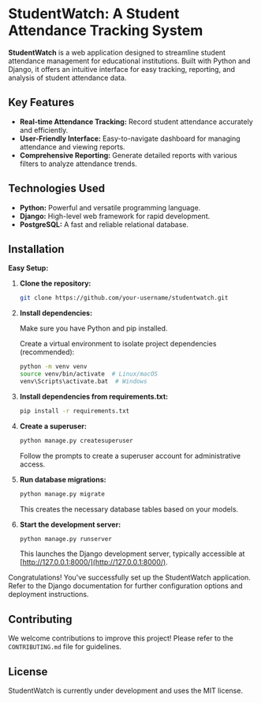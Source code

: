 # StudentWatch: A Student Attendance Tracking System

**StudentWatch** is a web application designed to streamline student attendance management for educational institutions. Built with Python and Django, it offers an intuitive interface for easy tracking, reporting, and analysis of student attendance data.

## Key Features

- **Real-time Attendance Tracking:** Record student attendance accurately and efficiently.
- **User-Friendly Interface:** Easy-to-navigate dashboard for managing attendance and viewing reports.
- **Comprehensive Reporting:** Generate detailed reports with various filters to analyze attendance trends.

## Technologies Used

- **Python:** Powerful and versatile programming language.
- **Django:** High-level web framework for rapid development.
- **PostgreSQL:** A fast and reliable relational database.

## Installation

**Easy Setup:**

1. **Clone the repository:**
    ```bash
   git clone https://github.com/your-username/studentwatch.git
    ```
2. **Install dependencies:**

   Make sure you have Python and pip installed.

   Create a virtual environment to isolate project dependencies (recommended):
    ```bash
   python -m venv venv
   source venv/bin/activate  # Linux/macOS
   venv\Scripts\activate.bat  # Windows
    ```
3. **Install dependencies from requirements.txt:**
    ```bash
   pip install -r requirements.txt
    ```
4. **Create a superuser:**
    ```bash
   python manage.py createsuperuser
    ```
   Follow the prompts to create a superuser account for administrative access.

5. **Run database migrations:**
    ```bash
   python manage.py migrate
    ```
   This creates the necessary database tables based on your models.

6. **Start the development server:**
    ```bash
   python manage.py runserver
    ```
   This launches the Django development server, typically accessible at [http://127.0.0.1:8000/](http://127.0.0.1:8000/).

Congratulations! You've successfully set up the StudentWatch application. Refer to the Django documentation for further configuration options and deployment instructions.

## Contributing

We welcome contributions to improve this project! Please refer to the `CONTRIBUTING.md` file for guidelines.

## License

StudentWatch is currently under development and uses the MIT license.

